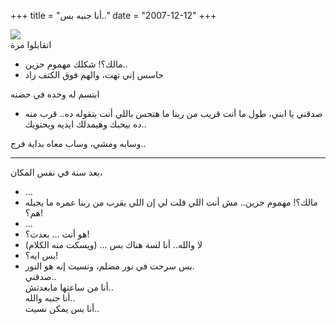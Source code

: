 +++
title = "أنا جنبه بس.."
date = "2007-12-12"
+++


[![](https://blogger.googleusercontent.com/img/b/R29vZ2xl/AVvXsEhFkXBiICMOYoFN4dNzSYn6pBosWErvG5-vpEkSqkVgN_rskYG5oBNr1sLfL3PNFY8tqYDbb5K_dyEXZ7MOBJXNMKtOPyrQT5EpMtQx_ZFjdqCB6yH9rMJ0UuMqSjlDdnfU3hDfBQ/s400/i+still+love+him+but+i+forgot.jpg)](https://blogger.googleusercontent.com/img/b/R29vZ2xl/AVvXsEhFkXBiICMOYoFN4dNzSYn6pBosWErvG5-vpEkSqkVgN_rskYG5oBNr1sLfL3PNFY8tqYDbb5K_dyEXZ7MOBJXNMKtOPyrQT5EpMtQx_ZFjdqCB6yH9rMJ0UuMqSjlDdnfU3hDfBQ/s1600-h/i+still+love+him+but+i+forgot.jpg)  
اتقابلوا مرة  
  
- مالك؟! شكلك مهموم حزين..  
- حاسس إني تهت، والهم فوق الكتف زاد  
  
ابتسم له وخده في حضنه  
  
- صدقني يا ابني، طول ما أنت قريب من ربنا ما هتحس باللي أنت بتقوله ده.. قرب منه ده بيحبك وهيمدلك ايديه ويحتويك..  
  
وسابه ومشي، وساب معاه بداية فرج..  
  
***  
بعد سنة في نفس المكان،  
  
- ...  
- مالك؟! مهموم حزين.. مش أنت اللي قلت لي إن اللي يقرب من ربنا عمره ما يجيله هم؟!  
- ...  
- هو أنت ... بعدت؟!  
- لا والله.. أنا لسة هناك بس ... (ويسكت منه الكلام)  
- بس ايه؟!  
- بس سرحت في نور مضلم، ونسيت إنه هو النور.  
صدقني..  
أنا من ساعتها مابعدتش..  
أنا جنبه والله..  
أنا بس يمكن نسيت..
